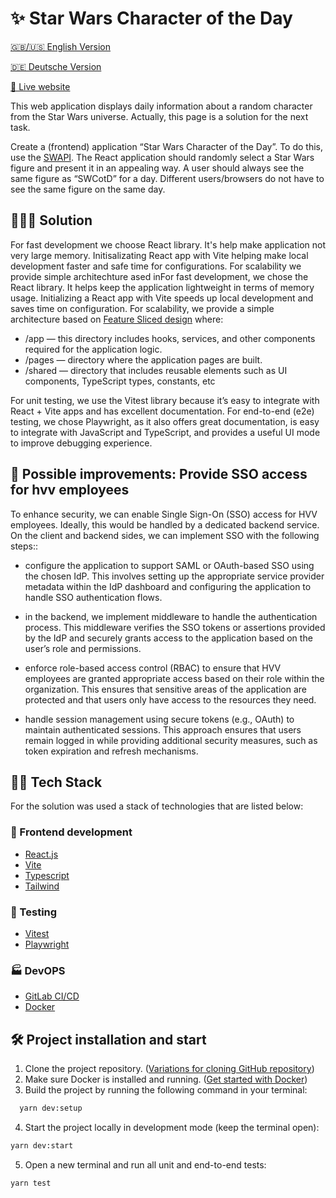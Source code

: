 # ✨ Star Wars Character of the Day

[🇬🇧/🇺🇸 English Version](README.en.md)

[🇩🇪 Deutsche Version](README.md)

[🛜 Live website](https://slobodadev.github.io/hvv-tender-frontend/)

This web application displays daily information about a random character from the Star Wars universe.
Actually, this page is a solution for the next task.

  Create a (frontend) application “Star Wars Character of the Day”. To do this, use the [SWAPI](https://swapi.dev/api/).
  The React application should randomly select a Star Wars figure and present it in an
  appealing way. A user should always see the same figure as “SWCotD” for a day. Different
  users/browsers do not have to see the same figure on the same day.

## 👷🏽‍♂️ Solution

For fast development we choose React library. It's help make application not very large memory. Initisalizating React app with Vite helping make local development faster and safe time for configurations. For scalability we provide simple architechture ased inFor fast development, we chose the React library. It helps keep the application lightweight in terms of memory usage. Initializing a React app with Vite speeds up local development and saves time on configuration. For scalability, we provide a simple architecture based on [Feature Sliced design](https://feature-sliced.design/) where:

- /app — this directory includes hooks, services, and other components required for the application logic.
- /pages — directory where the application pages are built.
- /shared — directory that includes reusable elements such as UI components, TypeScript types, constants, etc
  
For unit testing, we use the Vitest library because it’s easy to integrate with React + Vite apps and has excellent documentation. For end-to-end (e2e) testing, we chose Playwright, as it also offers great documentation, is easy to integrate with JavaScript and TypeScript, and provides a useful UI mode to improve debugging experience.

## 🤔 Possible improvements: Provide SSO access for hvv employees 

To enhance security, we can enable Single Sign-On (SSO) access for HVV employees. Ideally, this would be handled by a dedicated backend service. On the client and backend sides, we can implement SSO with the following steps::

- configure the application to support SAML or OAuth-based SSO using the chosen IdP. This involves setting up the appropriate service provider metadata within the IdP dashboard and configuring the application to handle SSO authentication flows.

- in the backend, we implement middleware to handle the authentication process. This middleware verifies the SSO tokens or assertions provided by the IdP and securely grants access to the application based on the user’s role and permissions.

- enforce role-based access control (RBAC) to ensure that HVV employees are granted appropriate access based on their role within the organization. This ensures that sensitive areas of the application are protected and that users only have access to the resources they need.

- handle session management using secure tokens (e.g., OAuth) to maintain authenticated sessions. This approach ensures that users remain logged in while providing additional security measures, such as token expiration and refresh mechanisms.


## 🧑‍💻 Tech Stack

For the solution was used a stack of technologies that are listed below:

### 🎨 Frontend development
- [React.js](https://react.dev/learn)
- [Vite](https://vitejs.dev/guide/)
- [Typescript](https://www.typescriptlang.org/docs/)
- [Tailwind](https://tailwindcss.com/docs/installation)

### 🧪 Testing
- [Vitest](https://vitest.dev/guide/)
- [Playwright](https://playwright.dev/docs/intro)

### 🏭 DevOPS
- [GitLab CI/CD](https://docs.gitlab.com/ee/ci/)
- [Docker](https://www.docker.com/get-started/)

## 🛠️ Project installation and start
1. Clone the project repository. ([Variations for cloning GitHub repository](https://docs.github.com/en/repositories/creating-and-managing-repositories/cloning-a-repository))
2. Make sure Docker is installed and running. ([Get started with Docker](https://www.docker.com/get-started/))
3. Build the project by running the following command in your terminal:
```bash
  yarn dev:setup
```
4. Start the project locally in development mode (keep the terminal open):
```bash
yarn dev:start
```
5. Open a new terminal and run all unit and end-to-end tests:
```bash
yarn test
```
